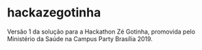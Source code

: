 # hackazegotinha

Versão 1 da solução para a Hackathon Zé Gotinha, promovida pelo Ministério da Saúde na Campus Party Brasília 2019.
